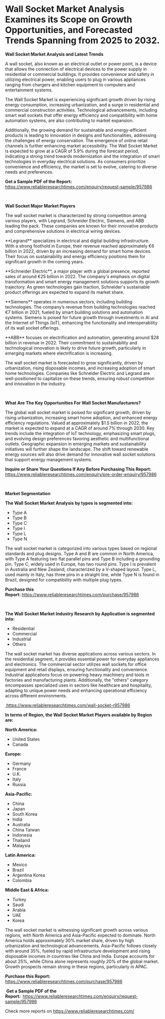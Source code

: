 <p><h1>Wall Socket Market Analysis Examines its Scope on Growth Opportunities, and Forecasted Trends Spanning from 2025 to 2032.</h1></p><p><strong>Wall Socket Market Analysis and Latest Trends</strong></p>
<p><p>A wall socket, also known as an electrical outlet or power point, is a device that allows the connection of electrical devices to the power supply in residential or commercial buildings. It provides convenience and safety in utilizing electrical power, enabling users to plug in various appliances ranging from chargers and kitchen equipment to computers and entertainment systems.</p><p>The Wall Socket Market is experiencing significant growth driven by rising energy consumption, increasing urbanization, and a surge in residential and commercial construction activities. Technological advancements, including smart wall sockets that offer energy efficiency and compatibility with home automation systems, are also contributing to market expansion. </p><p>Additionally, the growing demand for sustainable and energy-efficient products is leading to innovation in designs and functionalities, addressing the challenges of energy conservation. The emergence of online retail channels is further enhancing market accessibility. The Wall Socket Market is expected to grow at a CAGR of 5.9% during the forecast period, indicating a strong trend towards modernization and the integration of smart technologies in everyday electrical solutions. As consumers prioritize convenience and efficiency, the market is set to evolve, catering to diverse needs and preferences.</p></p>
<p><strong>Get a Sample PDF of the Report:&nbsp;</strong> <a href="https://www.reliableresearchtimes.com/enquiry/request-sample/957986?utm_campaign=3056&utm_medium=2&utm_source=Github&utm_content=ia&utm_term=08042025&utm_id=wall-socket">https://www.reliableresearchtimes.com/enquiry/request-sample/957986</a></p>
<p>&nbsp;</p>
<p><strong>Wall Socket Major Market Players</strong></p>
<p><p>The wall socket market is characterized by strong competition among various players, with Legrand, Schneider Electric, Siemens, and ABB leading the pack. These companies are known for their innovative products and comprehensive solutions in electrical wiring devices.</p><p>**Legrand** specializes in electrical and digital building infrastructure. With a strong foothold in Europe, their revenue reached approximately €6 billion in 2022, driven by an increasing demand for smart home devices. Their focus on sustainability and energy efficiency positions them for significant growth in the coming years.</p><p>**Schneider Electric**, a major player with a global presence, reported sales of around €25 billion in 2022. The company's emphasis on digital transformation and smart energy management solutions supports its growth trajectory. As green technologies gain traction, Schneider's sustainable product offerings are expected to expand its market share.</p><p>**Siemens** operates in numerous sectors, including building technologies. The company’s revenue from building technologies reached €7 billion in 2021, fueled by smart building solutions and automation systems. Siemens is poised for future growth through investments in AI and the Internet of Things (IoT), enhancing the functionality and interoperability of its wall socket offerings.</p><p>**ABB** focuses on electrification and automation, generating around $28 billion in revenue in 2022. Their commitment to sustainability and technological innovation is likely to drive future growth, particularly in emerging markets where electrification is increasing.</p><p>The wall socket market is forecasted to grow significantly, driven by urbanization, rising disposable incomes, and increasing adoption of smart home technologies. Companies like Schneider Electric and Legrand are well-positioned to capitalize on these trends, ensuring robust competition and innovation in the industry.</p></p>
<p>&nbsp;</p>
<p><strong>What Are The Key Opportunities For Wall Socket Manufacturers?</strong></p>
<p><p>The global wall socket market is poised for significant growth, driven by rising urbanization, increasing smart home adoption, and enhanced energy efficiency regulations. Valued at approximately $1.5 billion in 2022, the market is expected to expand at a CAGR of around 7% through 2030. Key trends include the integration of IoT technology, emphasizing smart plugs, and evolving design preferences favoring aesthetic and multifunctional outlets. Geographic expansion in emerging markets and sustainability initiatives will further shape the landscape. The shift toward renewable energy sources will also drive demand for innovative wall socket solutions that support energy management systems.</p></p>
<p><strong>Inquire or Share Your Questions If Any Before Purchasing This Report:</strong> <a href="https://www.reliableresearchtimes.com/enquiry/pre-order-enquiry/957986?utm_campaign=3056&utm_medium=2&utm_source=Github&utm_content=ia&utm_term=08042025&utm_id=wall-socket">https://www.reliableresearchtimes.com/enquiry/pre-order-enquiry/957986</a></p>
<p>&nbsp;</p>
<p><strong>Market Segmentation</strong></p>
<p><strong>The Wall Socket Market Analysis by types is segmented into:</strong></p>
<p><ul><li>Type A</li><li>Type B</li><li>Type C</li><li>Type I</li><li>Type L</li><li>Type N</li></ul></p>
<p><p>The wall socket market is categorized into various types based on regional standards and plug designs. Type A and B are common in North America, with Type A featuring two flat parallel pins and Type B including a grounding pin. Type C, widely used in Europe, has two round pins. Type I is prevalent in Australia and New Zealand, characterized by a V-shaped layout. Type L, used mainly in Italy, has three pins in a straight line, while Type N is found in Brazil, designed for compatibility with multiple plug types.</p></p>
<p><strong>Purchase this Report:&nbsp;</strong><a href="https://www.reliableresearchtimes.com/purchase/957986?utm_campaign=3056&utm_medium=2&utm_source=Github&utm_content=ia&utm_term=08042025&utm_id=wall-socket">https://www.reliableresearchtimes.com/purchase/957986</a></p>
<p>&nbsp;</p>
<p><strong>The Wall Socket Market Industry Research by Application is segmented into:</strong></p>
<p><ul><li>Residential</li><li>Commercial</li><li>Industrial</li><li>Others</li></ul></p>
<p><p>The wall socket market has diverse applications across various sectors. In the residential segment, it provides essential power for everyday appliances and electronics. The commercial sector utilizes wall sockets for office equipment and retail displays, ensuring functionality and convenience. Industrial applications focus on powering heavy machinery and tools in factories and manufacturing plants. Additionally, the "others" category encompasses specialized uses in sectors like healthcare and hospitality, adapting to unique power needs and enhancing operational efficiency across different environments.</p></p>
<p><a href="https://www.reliableresearchtimes.com/wall-socket-r957986?utm_campaign=3056&utm_medium=2&utm_source=Github&utm_content=ia&utm_term=08042025&utm_id=wall-socket">&nbsp;https://www.reliableresearchtimes.com/wall-socket-r957986</a></p>
<p><strong>In terms of Region, the Wall Socket Market Players available by Region are:</strong></p>
<p>
    <p> <strong> North America: </strong>
        <ul>
            <li>United States</li>
            <li>Canada</li>
        </ul>
        </p> 
    <p> <strong> Europe: </strong>
        <ul>
            <li>Germany</li>
            <li>France</li>
            <li>U.K.</li>
            <li>Italy</li>
            <li>Russia</li>
        </ul>
        </p> 
    <p> <strong> Asia-Pacific: </strong>
        <ul>
            <li>China</li>
            <li>Japan</li>
            <li>South Korea</li>
            <li>India</li>
            <li>Australia</li>
            <li>China Taiwan</li>
            <li>Indonesia</li>
            <li>Thailand</li>
            <li>Malaysia</li>
        </ul>
        </p> 
    <p> <strong> Latin America: </strong>
        <ul>
            <li>Mexico</li>
            <li>Brazil</li>
            <li>Argentina Korea</li>
            <li>Colombia</li>
        </ul>
        </p> 
    <p> <strong> Middle East & Africa: </strong>
        <ul>
            <li>Turkey</li>
            <li>Saudi</li>
            <li>Arabia</li>
            <li>UAE</li>
            <li>Korea</li>
        </ul>
    </p>
    </p>
<p><p>The wall socket market is witnessing significant growth across various regions, with North America and Asia-Pacific expected to dominate. North America holds approximately 30% market share, driven by high urbanization and technological advancements. Asia-Pacific follows closely with around 35%, fueled by rapid infrastructure development and rising disposable incomes in countries like China and India. Europe accounts for about 25%, while China alone represents roughly 20% of the global market. Growth prospects remain strong in these regions, particularly in APAC.</p></p>
<p><strong>Purchase this Report: </strong><a href="https://www.reliableresearchtimes.com/purchase/957986?utm_campaign=3056&utm_medium=2&utm_source=Github&utm_content=ia&utm_term=08042025&utm_id=wall-socket">https://www.reliableresearchtimes.com/purchase/957986</a></p>
<p>&nbsp;<strong>Get a Sample PDF of the Report:&nbsp;&nbsp;</strong><a href="https://www.reliableresearchtimes.com/enquiry/request-sample/957986?utm_campaign=3056&utm_medium=2&utm_source=Github&utm_content=ia&utm_term=08042025&utm_id=wall-socket">https://www.reliableresearchtimes.com/enquiry/request-sample/957986</a></p>
<p><strong></strong></p>
<p>Check more reports on <a href="https://www.reliableresearchtimes.com/?utm_campaign=3056&utm_medium=2&utm_source=Github&utm_content=ia&utm_term=08042025&utm_id=wall-socket">https://www.reliableresearchtimes.com/</a></p>